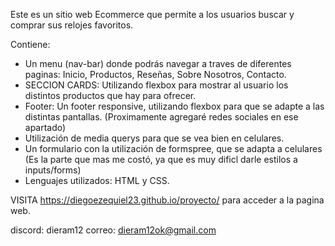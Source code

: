 Este es un sitio web Ecommerce que permite a los usuarios buscar y comprar sus relojes favoritos.

Contiene: 

- Un menu (nav-bar) donde podrás navegar a traves de diferentes paginas: Inicio, Productos, Reseñas, Sobre Nosotros, Contacto.
- SECCION CARDS: Utilizando flexbox para mostrar al usuario los distintos productos que hay para ofrecer.
- Footer: Un footer responsive, utilizando flexbox para que se adapte a las distintas pantallas. (Proximamente agregaré redes sociales en ese apartado)
- Utilización de media querys para que se vea bien en celulares.
- Un formulario con la utilización de formspree, que se adapta a celulares (Es la parte que mas me costó, ya que es muy dificl darle estilos a inputs/forms) 
- Lenguajes utilizados: HTML y CSS.

VISITA https://diegoezequiel23.github.io/proyecto/ para acceder a la pagina web.

discord: dieram12
correo: dieram12ok@gmail.com